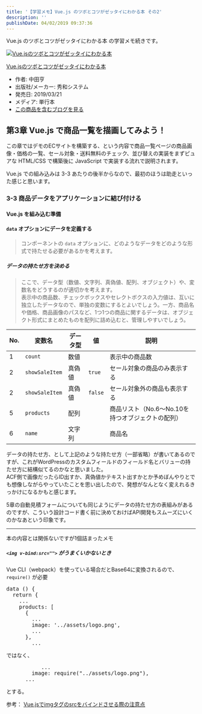 ```yaml
---
title: '【学習メモ】Vue.js のツボとコツがゼッタイにわかる本 その2'
description: ''
publishDate: 04/02/2019 09:37:36
---
```


<p>Vue.js のツボとコツがゼッタイにわかる本 の学習メモ続きです。</p>

<p><div class="hatena-asin-detail"><a href="http://www.amazon.co.jp/exec/obidos/ASIN/4798056499/hatena-blog-22/"><img src="https://cdn-ak.f.st-hatena.com/images/fotolife/j/jotaki/20190726/20190726111922.jpg" class="hatena-asin-detail-image" alt="Vue.jsのツボとコツがゼッタイにわかる本" title="Vue.jsのツボとコツがゼッタイにわかる本"></a><div class="hatena-asin-detail-info"><p class="hatena-asin-detail-title"><a href="http://www.amazon.co.jp/exec/obidos/ASIN/4798056499/hatena-blog-22/">Vue.jsのツボとコツがゼッタイにわかる本</a></p><ul><li><span class="hatena-asin-detail-label">作者:</span> 中田亨</li><li><span class="hatena-asin-detail-label">出版社/メーカー:</span> 秀和システム</li><li><span class="hatena-asin-detail-label">発売日:</span> 2019/03/21</li><li><span class="hatena-asin-detail-label">メディア:</span> 単行本</li><li><a href="http://d.hatena.ne.jp/asin/4798056499/hatena-blog-22" target="_blank">この商品を含むブログを見る</a></li></ul></div><div class="hatena-asin-detail-foot"></div></div></p>

<h2>第3章 Vue.js で商品一覧を描画してみよう！</h2>

<p>この章ではデモのECサイトを構築する、という内容で商品一覧ページの商品画像・価格の一覧、セール対象・送料無料のチェック、並び替えの実装をまずピュアな HTML/CSS で構築後に JavaScript で実装する流れで説明されます。</p>

<p>Vue.js での組み込みは 3-3 あたりの後半からなので、最初のほうは助走といった感じと思います。</p>

<h3>3-3 商品データをアプリケーションに結び付ける</h3>

<h4>Vue.js を組み込む準備</h4>

<h4><code>data</code> オプションにデータを定義する</h4>

<blockquote><p>コンポーネントの <code>data</code> オプションに、どのようなデータをどのような形式で持たせる必要があるかを考えます。</p></blockquote>

<h5>データの持たせ方を決める</h5>

<blockquote><p>ここで、データ型（数値、文字列、真偽値、配列、オブジェクト）や、変数名をどうするのが適切かを考えます。<br/>
表示中の商品数、チェックボックスやセレクトボクスの入力値は、互いに独立したデータなので、単独の変数にするとよいでしょう。一方、商品名や価格、商品画像のパスなど、1つ1つの商品に関するデータは、オブジェクト形式にまとめたものを配列に詰め込むと、管理しやすいでしょう。</p></blockquote>

<table>
<thead>
<tr>
<th> No.  </th>
<th> 変数名         </th>
<th> データ型 </th>
<th> 値      </th>
<th> 説明                                              </th>
</tr>
</thead>
<tbody>
<tr>
<td> 1    </td>
<td> <code>count</code>        </td>
<td> 数値     </td>
<td>         </td>
<td> 表示中の商品数                                    </td>
</tr>
<tr>
<td> 2    </td>
<td> <code>showSaleItem</code> </td>
<td> 真偽値   </td>
<td> <code>true</code>  </td>
<td> セール対象の商品のみ表示する                      </td>
</tr>
<tr>
<td> 2    </td>
<td> <code>showSaleItem</code> </td>
<td> 真偽値   </td>
<td> <code>false</code> </td>
<td> セール対象外の商品も表示する                      </td>
</tr>
<tr>
<td> 5    </td>
<td> <code>products</code>     </td>
<td> 配列     </td>
<td>         </td>
<td> 商品リスト（No.6〜No.10を持つオブジェクトの配列） </td>
</tr>
<tr>
<td> 6    </td>
<td> <code>name</code>         </td>
<td> 文字列   </td>
<td>         </td>
<td> 商品名                                            </td>
</tr>
</tbody>
</table>

<p>データの持たせ方、として上記のような持たせ方（一部省略）が書いてあるのですが、これがWordPressのカスタムフィールドのフィールド名とバリューの持たせ方に結構似てるのかなと思いました。<br/>
ACF側で画像だったらID出すか、真偽値かテキスト出すかとか予めぼんやりとでも想像しながらやっていたことを思い出したので、発想がなんとなく変えれるきっかけになるかもと感じます。</p>

<p>5章の自動見積フォームについても同じようにデータの持たせ方の表組みがあるのですが、こういう設計コード書く前に決めておけばAPI開発もスムーズにいくのかなあという印象です。</p>

<hr />

<p>本の内容とは関係ないですが1個詰まったメモ</p>

<h5><code>&lt;img v-bind:src=""&gt;</code> がうまくいかないとき</h5>

<p>Vue CLI（webpack）を使っている場合だとBase64に変換されるので、<code>require()</code> が必要</p>

<pre class="code lang-javascript" data-lang="javascript" data-unlink>data () <span class="synIdentifier">{</span>
  <span class="synStatement">return</span> <span class="synIdentifier">{</span>
    ...
    products: <span class="synIdentifier">[</span>
      <span class="synIdentifier">{</span>
        ...
        image: <span class="synConstant">'../assets/logo.png'</span>,
        ...
      <span class="synIdentifier">}</span>,
        ...
</pre>

<p>ではなく、</p>

<pre class="code lang-javascript" data-lang="javascript" data-unlink>           ...
        image: require(<span class="synConstant">&quot;../assets/logo.png&quot;</span>),
      ...
</pre>

<p>とする。</p>

<p>参考： <a href="http://tk2000ex.blogspot.com/2017/11/vue.html">Vue.jsでimgタグのsrcをバインドさせる際の注意点</a></p>
